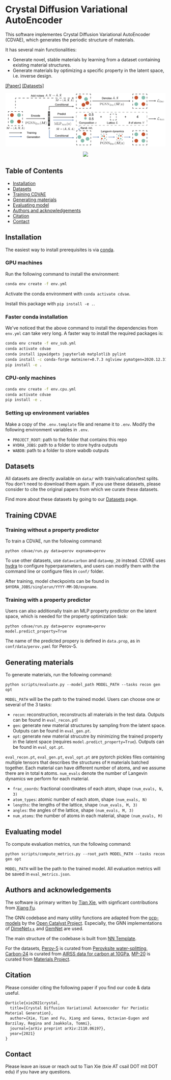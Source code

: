 # Crystal Diffusion Variational AutoEncoder

This software implementes Crystal Diffusion Variational AutoEncoder (CDVAE), which generates the periodic structure of materials.

It has several main functionalities:

- Generate novel, stable materials by learning from a dataset containing existing material structures.
- Generate materials by optimizing a specific property in the latent space, i.e. inverse design.

[[Paper]](https://arxiv.org/abs/2110.06197) [[Datasets]](data/)

<p align="center">
  <img src="assets/illustrative.png" /> 
</p>

<p align="center">
  <img src="assets/Tm4Ni4As4.gif" width="200">
</p>


## Table of Contents

- [Installation](#installation)
- [Datasets](#datasets)
- [Training CDVAE](#training-cdvae)
- [Generating materials](#generating-materials)
- [Evaluating model](#evaluating-model)
- [Authors and acknowledgements](#authors-and-acknowledgements)
- [Citation](#citation)
- [Contact](#contact)

## Installation

The easiest way to install prerequisites is via [conda](https://conda.io/docs/index.html).

### GPU machines

Run the following command to install the environment:
```bash
conda env create -f env.yml
```
Activate the conda environment with `conda activate cdvae`.

Install this package with `pip install -e .`.

### Faster conda installation

We've noticed that the above command to install the dependencies from `env.yml` can take very long. A faster way to install the required packages is:
```bash
conda env create -f env_sub.yml
conda activate cdvae
conda install ipywidgets jupyterlab matplotlib pylint
conda install -c conda-forge matminer=0.7.3 nglview pymatgen=2020.12.31
pip install -e .
```

### CPU-only machines

```bash
conda env create -f env.cpu.yml
conda activate cdvae
pip install -e .
```

### Setting up environment variables

Make a copy of the `.env.template` file and rename it to `.env`. Modify the following environment variables in `.env`.

- `PROJECT_ROOT`: path to the folder that contains this repo
- `HYDRA_JOBS`: path to a folder to store hydra outputs
- `WABDB`: path to a folder to store wabdb outputs

## Datasets

All datasets are directly available on `data/` with train/valication/test splits. You don't need to download them again. If you use these datasets, please consider to cite the original papers from which we curate these datasets.

Find more about these datasets by going to our [Datasets](data/) page.

## Training CDVAE

### Training without a property predictor

To train a CDVAE, run the following command:

```
python cdvae/run.py data=perov expname=perov
```

To use other datasets, use `data=carbon` and `data=mp_20` instead. CDVAE uses [hydra](https://hydra.cc) to configure hyperparameters, and users can modify them with the command line or configure files in `conf/` folder.

After training, model checkpoints can be found in `$HYDRA_JOBS/singlerun/YYYY-MM-DD/expname`.

### Training with a property predictor

Users can also additionally train an MLP property predictor on the latent space, which is needed for the property optimization task:

```
python cdvae/run.py data=perov expname=perov model.predict_property=True
```

The name of the predicted propery is defined in `data.prop`, as in `conf/data/perov.yaml` for Perov-5.

## Generating materials

To generate materials, run the following command:

```
python scripts/evaluate.py --model_path MODEL_PATH --tasks recon gen opt
```

`MODEL_PATH` will be the path to the trained model. Users can choose one or several of the 3 tasks:

- `recon`: reconstruction, reconstructs all materials in the test data. Outputs can be found in `eval_recon.pt`l
- `gen`: generate new material structures by sampling from the latent space. Outputs can be found in `eval_gen.pt`.
- `opt`: generate new material strucutre by minimizing the trained property in the latent space (requires `model.predict_property=True`). Outputs can be found in `eval_opt.pt`.

`eval_recon.pt`, `eval_gen.pt`, `eval_opt.pt` are pytorch pickles files containing multiple tensors that describes the structures of `M` materials batched together. Each material can have different number of atoms, and we assume there are in total `N` atoms. `num_evals` denote the number of Langevin dynamics we perform for each material.

- `frac_coords`: fractional coordinates of each atom, shape `(num_evals, N, 3)`
- `atom_types`: atomic number of each atom, shape `(num_evals, N)`
- `lengths`: the lengths of the lattice, shape `(num_evals, M, 3)`
- `angles`: the angles of the lattice, shape `(num_evals, M, 3)`
- `num_atoms`: the number of atoms in each material, shape `(num_evals, M)`

## Evaluating model

To compute evaluation metrics, run the following command:

```
python scripts/compute_metrics.py --root_path MODEL_PATH --tasks recon gen opt
```

`MODEL_PATH` will be the path to the trained model. All evaluation metrics will be saved in `eval_metrics.json`.

## Authors and acknowledgements

The software is primary written by [Tian Xie](www.txie.me), with signficant contributions from [Xiang Fu](https://xiangfu.co/).

The GNN codebase and many utility functions are adapted from the [ocp-models](https://github.com/Open-Catalyst-Project/ocp) by the [Open Catalyst Project](https://opencatalystproject.org/). Especially, the GNN implementations of [DimeNet++](https://arxiv.org/abs/2011.14115) and [GemNet](https://arxiv.org/abs/2106.08903) are used.

The main structure of the codebase is built from [NN Template](https://github.com/lucmos/nn-template).

For the datasets, [Perov-5](data/perov_5) is curated from [Perovksite water-splitting](https://cmr.fysik.dtu.dk/cubic_perovskites/cubic_perovskites.html), [Carbon-24](data/carbon_24) is curated from [AIRSS data for carbon at 10GPa](https://archive.materialscloud.org/record/2020.0026/v1), [MP-20](data/mp_20) is curated from [Materials Project](https://materialsproject.org).

## Citation

Please consider citing the following paper if you find our code & data useful.

```
@article{xie2021crystal,
  title={Crystal Diffusion Variational Autoencoder for Periodic Material Generation},
  author={Xie, Tian and Fu, Xiang and Ganea, Octavian-Eugen and Barzilay, Regina and Jaakkola, Tommi},
  journal={arXiv preprint arXiv:2110.06197},
  year={2021}
}
```

## Contact

Please leave an issue or reach out to Tian Xie (txie AT csail DOT mit DOT edu) if you have any questions.
